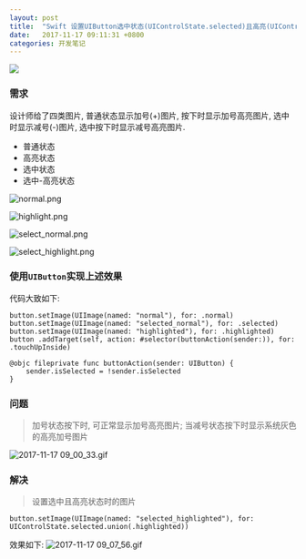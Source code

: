 ```yaml
---
layout: post
title:  "Swift 设置UIButton选中状态(UIControlState.selected)且高亮(UIControlState.highlighted)时的图片"
date:   2017-11-17 09:11:31 +0800
categories: 开发笔记
---
```

![](http://yuqiangcoder.com/assets/postImages/ios/201711/1.jpg)

### 需求
设计师给了四类图片, 普通状态显示加号(+)图片, 按下时显示加号高亮图片, 选中时显示减号(-)图片, 选中按下时显示减号高亮图片.
* 普通状态
* 高亮状态
* 选中状态
* 选中-高亮状态

![normal.png](http://yuqiangcoder.com/assets/postImages/ios/201711/2.png)

![highlight.png](http://yuqiangcoder.com/assets/postImages/ios/201711/3.png)

![select_normal.png](http://yuqiangcoder.com/assets/postImages/ios/201711/4.png)

![select_highlight.png](http://yuqiangcoder.com/assets/postImages/ios/201711/5.png)

### 使用`UIButton`实现上述效果
代码大致如下:
```
button.setImage(UIImage(named: "normal"), for: .normal) 
button.setImage(UIImage(named: "selected_normal"), for: .selected)
button.setImage(UIImage(named: "highlighted"), for: .highlighted)
button .addTarget(self, action: #selector(buttonAction(sender:)), for: .touchUpInside)

@objc fileprivate func buttonAction(sender: UIButton) {
    sender.isSelected = !sender.isSelected
}
```

### 问题
> 加号状态按下时, 可正常显示加号高亮图片; 当减号状态按下时显示系统灰色的高亮加号图片

![2017-11-17 09_00_33.gif](http://yuqiangcoder.com/assets/postImages/ios/201711/6.gif)

### 解决
> 设置选中且高亮状态时的图片

```
button.setImage(UIImage(named: "selected_highlighted"), for: UIControlState.selected.union(.highlighted))
```
效果如下:
![2017-11-17 09_07_56.gif](http://yuqiangcoder.com/assets/postImages/ios/201711/7.gif)

[jekyll-docs]: https://jekyllrb.com/docs/home
[jekyll-gh]:   https://github.com/jekyll/jekyll
[jekyll-talk]: https://talk.jekyllrb.com/

